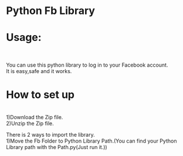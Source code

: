 # Python Fb Library

<h1>Usage:</h1><br />

You can use this python library to log in to your Facebook account.<br />
It is easy,safe and it works.


<h1>How to set up</h1><br />
     1)Download the Zip file.<br />
     2)Unzip the Zip file.<br />
     
There is 2 ways to import the library.<br />
     1)Move the Fb Folder to Python Library Path.(You can find your Python Library path with the Path.py(Just run it.))

